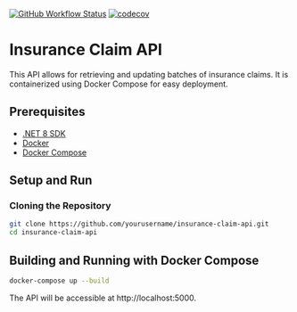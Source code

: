 [![GitHub Workflow Status](https://img.shields.io/github/actions/workflow/status/adesfontaines/api-claims-assignement/e2e.yml)](https://github.com/adesfontaines/api-claims-assignement/actions)
[![codecov](https://codecov.io/github/adesfontaines/api-claims-assignement/graph/badge.svg?token=HNEOXUZ0ZK)](https://codecov.io/github/adesfontaines/api-claims-assignement)
# Insurance Claim API

This API allows for retrieving and updating batches of insurance claims. It is containerized using Docker Compose for easy deployment.

## Prerequisites

- [.NET 8 SDK](https://dotnet.microsoft.com/download/dotnet/8.0)
- [Docker](https://www.docker.com/get-started)
- [Docker Compose](https://docs.docker.com/compose/install/)

## Setup and Run

### Cloning the Repository

```bash
git clone https://github.com/yourusername/insurance-claim-api.git
cd insurance-claim-api
```

## Building and Running with Docker Compose
```bash
docker-compose up --build
```

The API will be accessible at http://localhost:5000.
